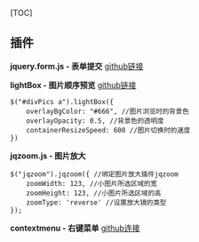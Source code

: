 [TOC]

## 插件

**jquery.form.js  - 表单提交**
[github链接](https://github.com/jquery-form/form)

**lightBox  -  图片顺序预览**
[github链接](https://github.com/lokesh/lightbox2/)
```
$("#divPics a").lightBox({
    overlayBgColor: "#666", //图片浏览时的背景色
    overlayOpacity: 0.5, //背景色的透明度
    containerResizeSpeed: 600 //图片切换时的速度
})
```

**jqzoom.js  -   图片放大**
```
$("jqzoom").jqzoom({ //绑定图片放大插件jqzoom
    zoomWidth: 123, //小图片所选区域的宽
    zoomHeight: 123, //小图片所选区域的高
    zoomType: 'reverse' //设置放大镜的类型
});
```

**contextmenu  -  右键菜单**
[github连接](https://github.com/swisnl/jQuery-contextMenu)
